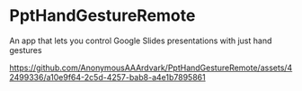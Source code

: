 # PptHandGestureRemote
An app that lets you control Google Slides presentations with just hand gestures

https://github.com/AnonymousAAArdvark/PptHandGestureRemote/assets/42499336/a10e9f64-2c5d-4257-bab8-a4e1b7895861


